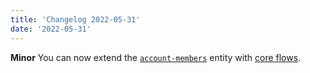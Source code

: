```yaml
---
title: 'Changelog 2022-05-31'
date: '2022-05-31'
---
```

**Minor** You can now extend the [`account-members`](/docs/commerce-cloud/accounts/using-account-members-api/overview#the-account-object) entity with [core flows](/docs/commerce-cloud/custom-data/custom-data-flows-api/custom-data-flows-api-overview#extend-a-resource).
